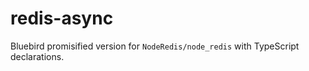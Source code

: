 # redis-async
Bluebird promisified version for `NodeRedis/node_redis` with TypeScript declarations.

